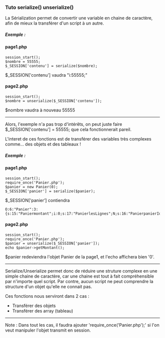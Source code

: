 ### Tuto serialize() unserialize()


<p>La Sérialization permet de convertir une variable en chaine de caractère, afin de mieux la transférer d'un script à un autre.
</p>

##### Exemple :
#### page1.php
````
session_start();
$nombre = 55555; 
$_SESSION['contenu'] = serialize($nombre);
````
$_SESSION['contenu'] vaudra "i:55555;"
#### page2.php
````
session_start();
$nombre = unserialize($_SESSION['contenu']);
````

$nombre vaudra à nouveau 55555

<hr>

<p>Alors, l'exemple n'a pas trop d'intérêts, on peut juste faire $_SESSION['contenu'] = 55555; que cela fonctionnerait pareil.</p>

<p>L'interet de ces fonctions est de transférer des variables très complexes comme... des objets et des tableaux !</p>

##### Exemple :

#### page1.php
````
session_start();
require_once('Panier.php');
$panier = new Panier(0);
$_SESSION['panier'] = serialize($panier);
````
$_SESSION['panier’] contiendra 
````
O:6:"Panier":3:{s:15:"Paniermontant";i:0;s:17:"PanierlesLignes";N;s:16:"PanierpanierId";N;}
````
#### page2.php
````
session_start();
require_once('Panier.php');
$panier = unserialize($_SESSION['panier']);
echo $panier->getMontant();
````

$panier redeviendra l'objet Panier de la page1, et l'echo affichera bien '0'.

<hr>

<p>Serialize/Unserialize permet donc de réduire une struture complexe en une simple chaine de caractère, car une chaine est tout à fait compréhensible par n'importe quel script. Par contre, aucun script ne peut comprendre la structure d'un objet qu'elle ne connait pas.</p>

<p>Ces fonctions nous serviront dans 2 cas :</p>

+ Transférer des objets
+ Transférer des array (tableau)

<hr>

Note : Dans tout les cas, il faudra ajouter 'require_once('Panier.php');' si l'on veut manipuler l'objet transmit en session.